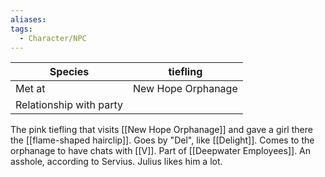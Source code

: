 ```yaml
---
aliases:
tags:
  - Character/NPC
---
```


| Species                 | tiefling           |
| ----------------------- | ------------------ |
| Met at                  | New Hope Orphanage |
| Relationship with party |                    |
The pink tiefling that visits [[New Hope Orphanage]] and gave a girl there the [[flame-shaped hairclip]]. Goes by "Del", like [[Delight]]. 
Comes to the orphanage to have chats with [[V]].
Part of [[Deepwater Employees]]. An asshole, according to Servius. Julius likes him a lot. 